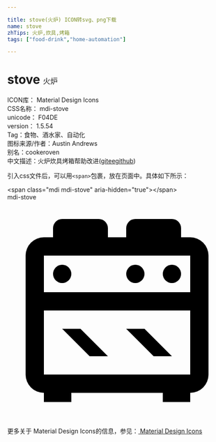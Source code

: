 ```yaml
---

title: stove(火炉) ICON转svg、png下载
name: stove
zhTips: 火炉,炊具,烤箱
tags: ["food-drink","home-automation"]

---
```


# stove  <small style="font-size: 60%;font-weight: 100">火炉</small>


<div class="detail-page">
<p>
<span>
ICON库：
<span class="badge-secondary badge">Material Design Icons</span> 
</span>
<br/>
<span>
CSS名称：
<span class="badge-secondary badge">mdi-stove</span> 
</span>
<br/>
<span>
unicode：
<span class="badge-secondary badge">F04DE</span> 
<copy-btn content='F04DE' btn-title=""></copy-btn>
<copy-btn :content='String.fromCodePoint(parseInt("F04DE", 16))' btn-title="复制U"></copy-btn>
</span>
<br/>
<span>
version：
<span class="badge-secondary badge">1.5.54</span> 
</span><br/><span>Tag：<span class="badge-light badge"><router-link to="/tags/food-drink.html">食物、酒水</router-link></span><span class="badge-light badge"><router-link to="/tags/home-automation.html">家、自动化</router-link></span></span>
<br/>
<span>图标来源/作者：<span class="badge-light badge">Austin Andrews</span></span> 
<br/>
<span>别名：<span class="badge-light badge">cooker</span><span class="badge-light badge">oven</span></span><br/><span class="zh-detail">中文描述：<span class="badge-primary badge">火炉</span><span class="badge-primary badge">炊具</span><span class="badge-primary badge">烤箱</span><span class="help-link"><span>帮助改进</span>(<a href="https://gitee.com/liuwave/icon-helper/edit/master/json/material/stove.json" target="_blank" rel="noopener noreferrer">gitee</a><a href="https://github.com/liuwave/icon-helper/edit/master/json/material/stove.json" target="_blank" rel="noopener noreferrer">github</a></span>)</span><br/>
</p>
</div>
<div class="alert alert-dark">
  <i class="mdi mdi-stove mdi-48px"></i>
  <i class="mdi mdi-stove mdi-36px"></i>
  <i class="mdi mdi-stove mdi-24px"></i>
  <i class="mdi mdi-stove mdi-18px"></i>
</div>
<div>
  <p>引入css文件后，可以用<code>&lt;span&gt;</code>包裹，放在页面中。具体如下所示：    
  </p>
  <div class="alert alert-primary" style="font-size: 14px">
    &lt;span class="mdi mdi-stove" aria-hidden="true"&gt;&lt;/span&gt;
    <copy-btn content='<span class="mdi mdi-stove" aria-hidden="true"></span>'></copy-btn>
  </div>
  <div class="alert alert-secondary">
    <i class="mdi mdi-stove"
    style="font-size: 24px"
    aria-hidden="true"></i> mdi-stove
    <copy-btn content="mdi-stove" btn-title="复制图标名称"></copy-btn>
  </div>
</div>
<div id="svg" class="svg-wrap">
<svg xmlns="http://www.w3.org/2000/svg" viewBox="0 0 24 24"><path d="M6,14H8L11,17H9L6,14M4,4H5V3A1,1 0 0,1 6,2H10A1,1 0 0,1 11,3V4H13V3A1,1 0 0,1 14,2H18A1,1 0 0,1 19,3V4H20A2,2 0 0,1 22,6V19A2,2 0 0,1 20,21V22H17V21H7V22H4V21A2,2 0 0,1 2,19V6A2,2 0 0,1 4,4M18,7A1,1 0 0,1 19,8A1,1 0 0,1 18,9A1,1 0 0,1 17,8A1,1 0 0,1 18,7M14,7A1,1 0 0,1 15,8A1,1 0 0,1 14,9A1,1 0 0,1 13,8A1,1 0 0,1 14,7M20,6H4V10H20V6M4,19H20V12H4V19M6,7A1,1 0 0,1 7,8A1,1 0 0,1 6,9A1,1 0 0,1 5,8A1,1 0 0,1 6,7M13,14H15L18,17H16L13,14Z" /></svg>
</div>
<detail full-name='mdi-stove'></detail>
    
<div><p>更多关于 Material Design Icons的信息，参见：<a target="_blank" href="https://iconhelper.cn/material.html"> Material Design Icons</a>
</p></div>
